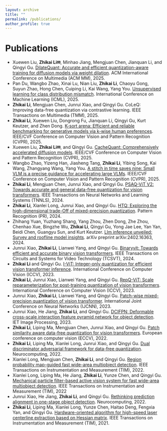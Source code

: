 ```yaml
---
layout: archive
title: ""
permalink: /publications/
author_profile: true
---
```




Publications
===
* Xuewen Liu, **Zhikai Li✉**, Minhao Jiang, Mengjuan Chen, Jianquan Li, and Qingyi Gu. [DilateQuant: Accurate and efficient quantization-aware training for diffusion models via weight dilation](https://arxiv.org/pdf/2409.14307?). ACM International Conference on Multimedia (ACM MM), 2025.
* Pan Du, Wangbo Zhao, Xinai Lu, Nian Liu, **Zhikai Li**, Chaoyu Gong, Suyun Zhao, Hong Chen, Cuiping Li, Kai Wang, Yang You. [Unsupervised learning for class distribution mismatch](https://arxiv.org/pdf/2505.06948). International Conference on Machine Learning (ICML), 2025.
* **Zhikai Li**, Mengjuan Chen, Junrui Xiao, and Qingyi Gu. CoLeQ: Improving data-free quantization via contrastive learning. IEEE Transactions on Multimedia (TMM), 2025.
* **Zhikai Li**, Xuewen Liu, Dongrong Fu, Jianquan Li, Qingyi Gu, Kurt Keutzer, and Zhen Dong. [K-sort arena: Efficient and reliable benchmarking for generative models via k-wise human preferences](https://openaccess.thecvf.com/content/CVPR2025/papers/Li_K-Sort_Arena_Efficient_and_Reliable_Benchmarking_for_Generative_Models_via_CVPR_2025_paper.pdf). IEEE/CVF Conference on Computer Vision and Pattern Recognition (CVPR), 2025.
* Xuewen Liu, **Zhikai Li✉**, and Qingyi Gu. [CacheQuant: Comprehensively accelerated diffusion models](https://openaccess.thecvf.com/content/CVPR2025/papers/Liu_CacheQuant_Comprehensively_Accelerated_Diffusion_Models_CVPR_2025_paper.pdf). IEEE/CVF Conference on Computer Vision and Pattern Recognition (CVPR), 2025.
* Wangbo Zhao, Yizeng Han, Jiasheng Tang, **Zhikai Li**, Yibing Song, Kai Wang, Zhangyang Wang, Yang You. [A stitch in time saves nine: Small VLM is a precise guidance for accelerating large VLMs](https://openaccess.thecvf.com/content/CVPR2025/papers/Zhao_A_Stitch_in_Time_Saves_Nine_Small_VLM_is_a_CVPR_2025_paper.pdf). IEEE/CVF Conference on Computer Vision and Pattern Recognition (CVPR), 2025.
* **Zhikai Li**, Mengjuan Chen, Junrui Xiao, and Qingyi Gu. [PSAQ-ViT V2: Towards accurate and general data-free quantization for vision transformers](https://ieeexplore.ieee.org/abstract/document/10216922/). IEEE Transactions on Neural Networks and Learning Systems (TNNLS), 2024.
* **Zhikai Li**, Xianlei Long, Junrui Xiao, and Qingyi Gu. [HTQ: Exploring the high-dimensional trade-Off of mixed-precision quantization](https://www.sciencedirect.com/science/article/pii/S0031320324005399). Pattern Recognition (PR), 2024.
* Zhihang Yuan, Yuzhang Shang, Yang Zhou, Zhen Dong, Zhe Zhou, Chenhao Xue, Bingzhe Wu, **Zhikai Li**, Qingyi Gu, Yong Jae Lee, Yan Yan, Beidi Chen, Guangyu Sun, and Kurt Keutzer. [Llm inference unveiled: Survey and roofline model insights](https://arxiv.org/pdf/2402.16363). arXiv preprint arXiv:2402.16363, 2024.
* Junrui Xiao, **Zhikai Li**, Lianwei Yang, and Qingyi Gu. [Binaryvit: Towards efficient and accurate binary vision transformers](https://ieeexplore.ieee.org/abstract/document/10671591/). IEEE Transactions on Circuits and Systems for Video Technology (TCSVT), 2024.
* **Zhikai Li** and Qingyi Gu. [I-ViT: Integer-only quantization for efficient vision transformer inference](https://openaccess.thecvf.com/content/ICCV2023/papers/Li_I-ViT_Integer-only_Quantization_for_Efficient_Vision_Transformer_Inference_ICCV_2023_paper.pdf). International Conference on Computer Vision (ICCV), 2023.
* **Zhikai Li**, Junrui Xiao, Lianwei Yang, and Qingyi Gu. [RepQ-ViT: Scale reparameterization for post-training quantization of vision transformers](https://openaccess.thecvf.com/content/ICCV2023/papers/Li_RepQ-ViT_Scale_Reparameterization_for_Post-Training_Quantization_of_Vision_Transformers_ICCV_2023_paper.pdf). International Conference on Computer Vision (ICCV), 2023.
* Junrui Xiao, **Zhikai Li**, Lianwei Yang, and Qingyi Gu. [Patch-wise mixed-precision quantization of vision transformer](https://arxiv.org/pdf/2305.06559). International Joint Conference on Neural Networks (IJCNN), 2023.
* Junrui Xiao, He Jiang, **Zhikai Li**, and Qingyi Gu. [DCIFPN: Deformable cross-scale interaction feature pyramid network for object detection](https://ietresearch.onlinelibrary.wiley.com/doi/pdfdirect/10.1049/ipr2.12800). IET Image Processing, 2023.
* **Zhikai Li**, Liping Ma, Mengjuan Chen, Junrui Xiao, and Qingyi Gu. [Patch similarity aware data-free quantization for vision transformers](https://arxiv.org/pdf/2203.02250). European conference on computer vision (ECCV), 2022.
* **Zhikai Li**, Liping Ma, Xianlei Long, Junrui Xiao, and Qingyi Gu. [Dual discriminator adversarial framework for data-free quantization](https://www.sciencedirect.com/science/article/pii/S0925231222011420). Neurocomputing, 2022.
* Xianlei Long, Mengjuan Chen, **Zhikai Li**, and Qingyi Gu. [Region probability map-guided fast wide-area multiobject detection](https://ieeexplore.ieee.org/abstract/document/9989405/). IEEE Transactions on Instrumentation and Measurement (TIM), 2022.
* Xianlei Long, Liping Ma, He Jiang, **Zhikai Li**, Yunze Chen, and Qingyi Gu. [Mechanical particle filter-based active vision system for fast wide-area multiobject detection](https://ieeexplore.ieee.org/abstract/document/9868232/). IEEE Transactions on Instrumentation and Measurement (TIM), 2022
* Junrui Xiao, He Jiang, **Zhikai Li**, and Qingyi Gu. [Rethinking prediction alignment in one-stage object detection](https://www.sciencedirect.com/science/article/pii/S0925231222012243). Neurocomputing, 2022.
* **Zhikai Li**, Liping Ma, Xianlei Long, Yunze Chen, Haitao Deng, Fengxia Yan, and Qingyi Gu. [Hardware-oriented algorithm for high-speed laser centerline extraction based on Hessian matrix](https://ieeexplore.ieee.org/abstract/document/9432933/). IEEE Transactions on Instrumentation and Measurement (TIM), 2021.